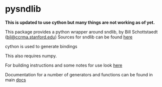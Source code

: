 # pysndlib
****This is updated to use cython but many things are not working as of yet.****

This package provides a python wrapper around sndlib, by Bill Schottstaedt (bil@ccrma.stanford.edu)
Sources for sndlib can be found [here](https://ccrma.stanford.edu/software/snd/sndlib/)

cython is used to generate bindings

This also requires numpy.

For  building instructions and some notes for use look
[here](https://testcase.github.io/pysndlib/readme.html)

Documentation for a number of generators and functions can be found in main [docs](https://testcase.github.io/pysndlib/index.html)
	    


